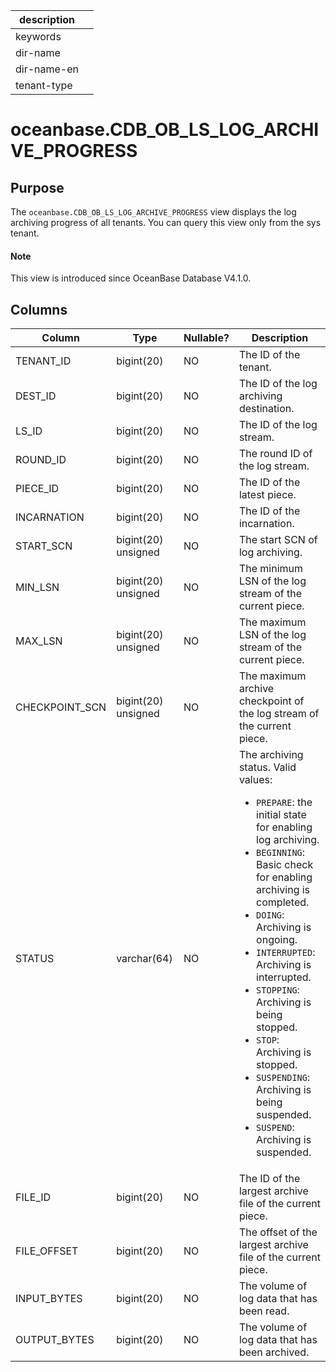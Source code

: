 |description||
|---|---|
|keywords||
|dir-name||
|dir-name-en||
|tenant-type||

# oceanbase.CDB_OB_LS_LOG_ARCHIVE_PROGRESS

## Purpose

The `oceanbase.CDB_OB_LS_LOG_ARCHIVE_PROGRESS` view displays the log archiving progress of all tenants. You can query this view only from the sys tenant. 

<main id="notice" type='explain'>

  <h4>Note</h4>

  <p>This view is introduced since OceanBase Database V4.1.0. </p>
</main>

## Columns

| **Column** | **Type** | **Nullable?** | **Description** |
| --- | --- | --- | --- |
| TENANT_ID | bigint(20) | NO | The ID of the tenant. |
| DEST_ID | bigint(20) | NO | The ID of the log archiving destination. |
| LS_ID | bigint(20) | NO | The ID of the log stream. |
| ROUND_ID | bigint(20) | NO | The round ID of the log stream. |
| PIECE_ID | bigint(20) | NO | The ID of the latest piece. |
| INCARNATION | bigint(20) | NO | The ID of the incarnation. |
| START_SCN | bigint(20) unsigned | NO | The start SCN of log archiving. |
| MIN_LSN | bigint(20) unsigned | NO | The minimum LSN of the log stream of the current piece. |
| MAX_LSN | bigint(20) unsigned | NO | The maximum LSN of the log stream of the current piece. |
| CHECKPOINT_SCN | bigint(20) unsigned | NO | The maximum archive checkpoint of the log stream of the current piece. |
| STATUS | varchar(64) | NO | The archiving status. Valid values:<ul><li> `PREPARE`: the initial state for enabling log archiving. </li><li>`BEGINNING`: Basic check for enabling archiving is completed. </li><li> `DOING`: Archiving is ongoing. </li><li> `INTERRUPTED`: Archiving is interrupted.</li><li> `STOPPING`: Archiving is being stopped.</li><li>`STOP`: Archiving is stopped. </li><li> `SUSPENDING`: Archiving is being suspended.</li><li> `SUSPEND`: Archiving is suspended. </li></ul> |
| FILE_ID | bigint(20) | NO | The ID of the largest archive file of the current piece. |
| FILE_OFFSET | bigint(20) | NO | The offset of the largest archive file of the current piece. |
| INPUT_BYTES | bigint(20) | NO | The volume of log data that has been read. |
| OUTPUT_BYTES | bigint(20) | NO | The volume of log data that has been archived. |
